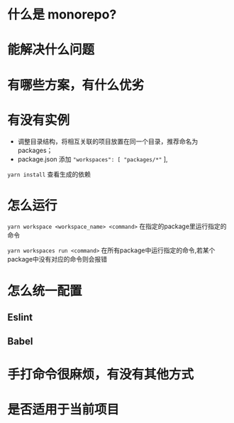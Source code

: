 # 什么是 monorepo?

# 能解决什么问题

# 有哪些方案，有什么优劣

# 有没有实例

- 调整目录结构，将相互关联的项目放置在同一个目录，推荐命名为 packages；
- package.json 添加 `"workspaces": [ "packages/*"`
  ],

`yarn install` 查看生成的依赖

# 怎么运行
  `yarn workspace <workspace_name> <command>` 在指定的package里运行指定的命令

  `yarn workspaces run <command>` 在所有package中运行指定的命令,若某个package中没有对应的命令则会报错

# 怎么统一配置
  ## Eslint
  ## Babel


# 手打命令很麻烦，有没有其他方式
# 是否适用于当前项目
